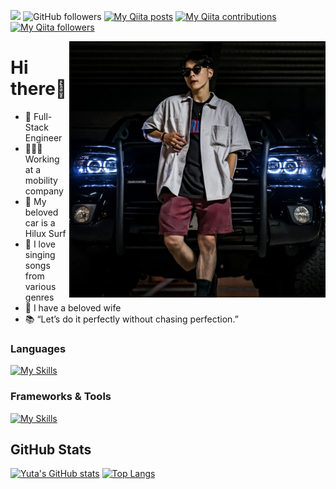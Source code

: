 ![](https://komarev.com/ghpvc/?username=yuta-shoji&color=orange)
![GitHub followers](https://img.shields.io/github/followers/yuta-shoji)
[![My Qiita posts](https://qiita-badge.apiapi.app/s/yuta-shoji/posts.svg)](http://qiita.com/yuta-shoji)
[![My Qiita contributions](https://qiita-badge.apiapi.app/s/yuta-shoji/contributions.svg)](http://qiita.com/yuta-shoji)
[![My Qiita followers](https://qiita-badge.apiapi.app/s/yuta-shoji/followers.svg)](http://qiita.com/yuta-shoji)

<img src="https://github.com/yuta-shoji/yuta-shoji/raw/main/surf.jpeg" width="410" alt="hilux surf" align="right" />

# Hi there👋

- 📱 Full-Stack Engineer
- 🧑🏻‍💻 Working at a mobility company
- 🚗 My beloved car is a Hilux Surf
- 🎤 I love singing songs from various genres
- 👩 I have a beloved wife
- 📚 “Let’s do it perfectly without chasing perfection.”

### Languages
[![My Skills](https://skillicons.dev/icons?i=swift,js,ts,kotlin,python,go,html,css,scss&theme=light&perline=5)](https://skillicons.dev)
### Frameworks & Tools
[![My Skills](https://skillicons.dev/icons?i=aws,docker,azure,spring,react,django,nodejs,gradle,jest,firebase&theme=light)](https://skillicons.dev)

## GitHub Stats
[![Yuta's GitHub stats](https://github-readme-stats.vercel.app/api?username=yuta-shoji&theme=tokyonight&show_icons=true)](https://github.com/anuraghazra/github-readme-stats)
[![Top Langs](https://github-readme-stats.vercel.app/api/top-langs/?username=yuta-shoji&theme=tokyonight&layout=compact)](https://github.com/anuraghazra/github-readme-stats)
